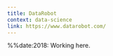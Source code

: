 ```yaml
---
title: DataRobot
context: data-science
link: https://www.datarobot.com/
---
```

%%date:2018: Working here.
